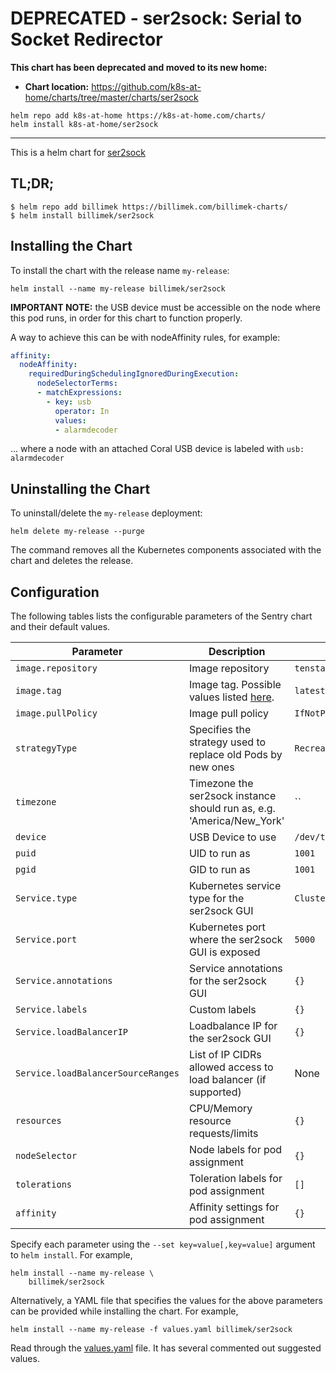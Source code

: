 # DEPRECATED - ser2sock: Serial to Socket Redirector

**This chart has been deprecated and moved to its new home:**

- **Chart location:** https://github.com/k8s-at-home/charts/tree/master/charts/ser2sock

```console
helm repo add k8s-at-home https://k8s-at-home.com/charts/
helm install k8s-at-home/ser2sock
```

---

This is a helm chart for [ser2sock](https://github.com/nutechsoftware/ser2sock)

## TL;DR;

```shell
$ helm repo add billimek https://billimek.com/billimek-charts/
$ helm install billimek/ser2sock
```

## Installing the Chart

To install the chart with the release name `my-release`:

```console
helm install --name my-release billimek/ser2sock
```

**IMPORTANT NOTE:** the USB device must be accessible on the node where this pod runs, in order for this chart to function properly.

A way to achieve this can be with nodeAffinity rules, for example:

```yaml
affinity:
  nodeAffinity:
    requiredDuringSchedulingIgnoredDuringExecution:
      nodeSelectorTerms:
      - matchExpressions:
        - key: usb
          operator: In
          values:
          - alarmdecoder
```

... where a node with an attached Coral USB device is labeled with `usb: alarmdecoder`

## Uninstalling the Chart

To uninstall/delete the `my-release` deployment:

```console
helm delete my-release --purge
```

The command removes all the Kubernetes components associated with the chart and deletes the release.

## Configuration

The following tables lists the configurable parameters of the Sentry chart and their default values.

| Parameter                  | Description                         | Default                                                 |
|----------------------------|-------------------------------------|---------------------------------------------------------|
| `image.repository`         | Image repository | `tenstartups/ser2sock` |
| `image.tag`                | Image tag. Possible values listed [here](https://hub.docker.com/r/tenstartups/ser2sock/tags).| `latest`|
| `image.pullPolicy`         | Image pull policy | `IfNotPresent` |
| `strategyType`             | Specifies the strategy used to replace old Pods by new ones | `Recreate` |
| `timezone`                 | Timezone the ser2sock instance should run as, e.g. 'America/New_York' | `` |
| `device`             | USB Device to use | `/dev/ttyUSB0` |
| `puid`             | UID to run as | `1001` |
| `pgid`             | GID to run as | `1001` |
| `Service.type`          | Kubernetes service type for the ser2sock GUI | `ClusterIP` |
| `Service.port`          | Kubernetes port where the ser2sock GUI is exposed| `5000` |
| `Service.annotations`   | Service annotations for the ser2sock GUI | `{}` |
| `Service.labels`        | Custom labels | `{}` |
| `Service.loadBalancerIP` | Loadbalance IP for the ser2sock GUI | `{}` |
| `Service.loadBalancerSourceRanges` | List of IP CIDRs allowed access to load balancer (if supported)      | None
| `resources`                | CPU/Memory resource requests/limits | `{}` |
| `nodeSelector`             | Node labels for pod assignment | `{}` |
| `tolerations`              | Toleration labels for pod assignment | `[]` |
| `affinity`                 | Affinity settings for pod assignment | `{}` |

Specify each parameter using the `--set key=value[,key=value]` argument to `helm install`. For example,

```console
helm install --name my-release \
    billimek/ser2sock
```

Alternatively, a YAML file that specifies the values for the above parameters can be provided while installing the chart. For example,

```console
helm install --name my-release -f values.yaml billimek/ser2sock
```

Read through the [values.yaml](https://github.com/billimek/billimek-charts/blob/master/charts/ser2sock/values.yaml) file. It has several commented out suggested values.
